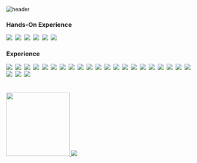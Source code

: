 ![header](https://capsule-render.vercel.app/api?type=waving&color=10:000080,100:FFFFF3&height=150&fontAlign=15&rotate=0&fontAlignY=30&descAlign=70&text=TaeHoon%20Kim&fontSize=30&fontColor=F6F6FF)
<div align="left" > 
<h3>Hands-On Experience</h3>
  <img src="https://img.shields.io/badge/ios-000000?style=flat-square&logo=ios&logoColor=white"/>&nbsp
  <img src="https://img.shields.io/badge/Swift-F05138?style=flat-square&logo=Swift&logoColor=white"/>&nbsp 
  <img src="https://img.shields.io/badge/Andorid-3DDC84?style=flat-square&logo=Android&logoColor=white"/>&nbsp 
  <img src="https://img.shields.io/badge/Kotlin-7F52FF?style=flat-square&logo=Kotlin&logoColor=white"/>&nbsp
  <img src="https://img.shields.io/badge/Oracle-F80000?style=flat-square&logo=Oracle&logoColor=white"/>&nbsp
  <img src="https://img.shields.io/badge/Seasar2-005394?style=flat-square&logo=JSP&logoColor=white"/>&nbsp   
</div>
<div align="left" > 
<h3>Experience</h3>
<img src="https://img.shields.io/badge/Java-007396?style=flat-square&&logo=OpenJDK&logoColor=white"/>&nbsp
<img src="https://img.shields.io/badge/python-3776AB?style=flat-square&&logo=python&logoColor=white"/>&nbsp
<img src="https://img.shields.io/badge/C-A8B9CC?style=flat-square&logo=C&logoColor=white"/>&nbsp 
<img src="https://img.shields.io/badge/C Sharp-239120?style=flat-square&logo=C Sharp&logoColor=white"/>&nbsp 
<img src="https://img.shields.io/badge/JSP-FF2D20?style=flat-square&logo=JSP&logoColor=white"/>&nbsp   
<img src="https://img.shields.io/badge/Unity-111111?style=flat-square&logo=Unity&logoColor=white"/>&nbsp
<img src="https://img.shields.io/badge/React-61DAFB?style=flat-square&logo=React&logoColor=black"/>&nbsp 
<img src="https://img.shields.io/badge/Node.js-339933?style=flat-square&logo=Node.js&logoColor=white"/>&nbsp 
<img src="https://img.shields.io/badge/SpringBoot-6DB33f?style=flat-square&logo=SpringBoot&logoColor=white"/>&nbsp
<img src="https://img.shields.io/badge/Laravel-FF2D20?style=flat-square&logo=Laravel&logoColor=white"/>&nbsp 
<img src="https://img.shields.io/badge/Jupyter Notebook-F37626?style=flat-square&logo=Jupyter&logoColor=white"/>&nbsp 
<img src="https://img.shields.io/badge/TensorFlow-FF6F00?style=flat-square&logo=TensorFlow&logoColor=white"/>&nbsp  
<img src="https://img.shields.io/badge/MySQL-4479A1?style=flat-square&logo=MySQL&logoColor=white"/>&nbsp 
<img src="https://img.shields.io/badge/SQLite-003B57?style=flat-square&logo=SQLite&logoColor=white"/>&nbsp 
<img src="https://img.shields.io/badge/JavaScript-F7DF1E?style=flat-square&logo=JavaScript&logoColor=white"/>&nbsp 
<img src="https://img.shields.io/badge/HTML5-E34F26?style=flat-square&logo=HTML5&logoColor=white"/>&nbsp 
<img src="https://img.shields.io/badge/CSS3-1572B6?style=flat-square&logo=CSS3&logoColor=white"/>&nbsp 
<img src="https://img.shields.io/badge/Apache Tomcat-F8DC70?style=flat-square&logo=Apache Tomcat&logoColor=black"/>&nbsp 
<img src="https://img.shields.io/badge/AWS-232F3E?style=flat-square&logo=Amazon AWS&logoColor=white"/>&nbsp
<img src="https://img.shields.io/badge/jQuery-0769AD?style=flat-square&logo=jQuery&logoColor=white"/>&nbsp 
<img src="https://img.shields.io/badge/Bootstrap-7952B3?style=flat-square&logo=Bootstrap&logoColor=white"/>&nbsp
<img src="https://img.shields.io/badge/Docker-2496ED?style=flat-square&logo=Docker&logoColor=white"/>&nbsp 
<img src="https://img.shields.io/badge/VirtualBox-183A61?style=flat-square&logo=VirtualBox&logoColor=white"/>&nbsp 
<img src="https://img.shields.io/badge/Raspberry Pi-A22846?style=flat-square&logo=Raspberry Pi&logoColor=white"/>&nbsp 

</div>

#

<div align="left" >
  <a href="https://www.credly.com/badges/b10a75a4-9520-4849-994b-d19da8cc2ece/public_url">
    <img src="https://user-images.githubusercontent.com/59690816/172753872-df5b3d75-e4a3-4e79-9812-22a5d31d5c71.png" height="170"/>
  </a>
  <a>
  <img src="http://mazassumnida.wtf/api/v2/generate_badge?boj=rlaxogns6515"> 
  </a>
</div>
  


 




